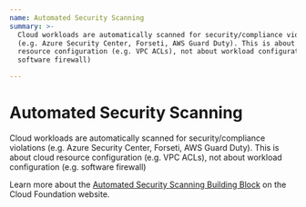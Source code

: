 ```yaml
---
name: Automated Security Scanning
summary: >-
  Cloud workloads are automatically scanned for security/compliance violations
  (e.g. Azure Security Center, Forseti, AWS Guard Duty). This is about cloud
  resource configuration (e.g. VPC ACLs), not about workload configuration (e.g.
  software firewall)

---
```


# Automated Security Scanning

Cloud workloads are automatically scanned for security/compliance violations (e.g. Azure Security Center, Forseti, AWS Guard Duty). This is about cloud resource configuration (e.g. VPC ACLs), not about workload configuration (e.g. software firewall)

Learn more about the [Automated Security Scanning Building Block](https://cloudfoundation.meshcloud.io/maturity-model/security-and-compliance/automated-security-scanning.html) on the Cloud Foundation website.
